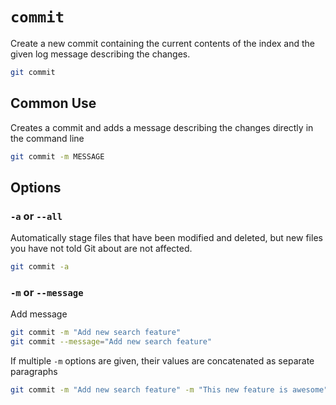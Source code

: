 # `commit`

Create a new commit containing the current contents of the index and the given log message describing the changes.

```sh
git commit
```

## Common Use

Creates a commit and adds a message describing the changes directly in the command line

```sh
git commit -m MESSAGE
```

## Options

### `-a` or `--all`

Automatically stage files that have been modified and deleted, but new files you have not told Git about are not affected.

```sh
git commit -a
```

### `-m` or `--message`

Add message

```sh
git commit -m "Add new search feature"
git commit --message="Add new search feature"
```

If multiple `-m` options are given, their values are concatenated as separate paragraphs

```sh
git commit -m "Add new search feature" -m "This new feature is awesome"
```
